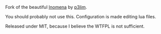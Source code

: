 Fork of the beautiful [Inomena](https://github.com/p3lim-wow/Inomena) by
[p3lim](https://github.com/p3lim-wow).

You should probably not use this. Configuration is made editing lua files.

Released under MIT, because I believe the WTFPL is not sufficient.
